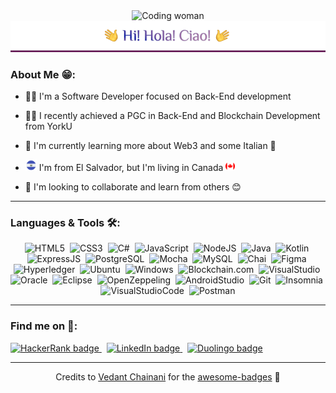 <div align="center">
    <img src="https://media3.giphy.com/media/L1R1tvI9svkIWwpVYr/giphy.gif" alt="Coding woman" width="50%">
    <img src="./assets/images/header.png" alt="Hi! Hola! Ciao!"/>
</div>

### About Me 😁:

- 👩‍💻 I'm a Software Developer focused on Back-End development

- 👩‍🎓 I recently achieved a PGC in Back-End and Blockchain Development from YorkU

- 📖 I'm currently learning more about Web3 and some Italian 🌼

- <img width="18" src="./assets/images/SLV_flag.png" alt="El Salvador's flag"/> I'm from El Salvador, but I'm living in Canada <img width="15" src="./assets/images/CAD_flag.png" alt="Canada's flag"/>

- 🤝 I'm looking to collaborate and learn from others 😊

---

### Languages & Tools 🛠:

<div align="center">

![HTML5](https://img.shields.io/badge/HTML5-E34F26?style=for-the-badge&logo=html5&logoColor=white)&nbsp;
![CSS3](https://img.shields.io/badge/CSS3-1572B6?style=for-the-badge&logo=css3&logoColor=white)&nbsp;
![C#](https://img.shields.io/badge/C%23-239120?style=for-the-badge&logo=c-sharp&logoColor=white)&nbsp;
![JavaScript](https://img.shields.io/badge/JavaScript-F7DF1E?style=for-the-badge&logo=JavaScript&logoColor=white)&nbsp;
![NodeJS](https://img.shields.io/badge/Node.js-43853D?style=for-the-badge&logo=node.js&logoColor=white)&nbsp;
![Java](https://img.shields.io/badge/Java-ED8B00?style=for-the-badge&logo=java&logoColor=white)&nbsp;
![Kotlin](https://img.shields.io/badge/Kotlin-0095D5?&style=for-the-badge&logo=kotlin&logoColor=white)&nbsp;
![ExpressJS](https://img.shields.io/badge/Express.js-404D59?style=for-the-badge)&nbsp;
![PostgreSQL](https://img.shields.io/badge/PostgreSQL-316192?style=for-the-badge&logo=postgresql&logoColor=white)&nbsp;
![Mocha](https://img.shields.io/badge/mocha.js-323330?style=for-the-badge&logo=mocha&logoColor=Brown)&nbsp;
![MySQL](https://img.shields.io/badge/MySQL-005C84?style=for-the-badge&logo=mysql&logoColor=white)&nbsp;
![Chai](https://img.shields.io/badge/chai.js-323330?style=for-the-badge&logo=chai&logoColor=red)&nbsp;
![Figma](https://img.shields.io/badge/Figma-F24E1E?style=for-the-badge&logo=figma&logoColor=white)&nbsp;
![Hyperledger](https://img.shields.io/badge/hyperledger-2F3134?style=for-the-badge&logo=hyperledger&logoColor=white)&nbsp;
![Ubuntu](https://img.shields.io/badge/Ubuntu-E95420?style=for-the-badge&logo=ubuntu&logoColor=white)&nbsp;
![Windows](https://img.shields.io/badge/Windows-0078D6?style=for-the-badge&logo=windows&logoColor=white)&nbsp;
![Blockchain.com](https://img.shields.io/badge/Blockchain.com-121D33?logo=blockchaindotcom&logoColor=fff&style=for-the-badge)&nbsp;
![VisualStudio](https://img.shields.io/badge/Visual_Studio-5C2D91?style=for-the-badge&logo=visual%20studio&logoColor=white)&nbsp;
![Oracle](https://img.shields.io/badge/Oracle-F80000?style=for-the-badge&logo=Oracle&logoColor=white)&nbsp;
![Eclipse](https://img.shields.io/badge/Eclipse-2C2255?style=for-the-badge&logo=eclipse&logoColor=white)&nbsp;
![OpenZeppeling](https://img.shields.io/badge/OpenZeppelin-4E5EE4?logo=openzeppelin&logoColor=fff&style=for-the-badge)&nbsp;
![AndroidStudio](https://img.shields.io/badge/Android_Studio-3DDC84?style=for-the-badge&logo=android-studio&logoColor=white)&nbsp;
![Git](https://img.shields.io/badge/GIT-E44C30?style=for-the-badge&logo=git&logoColor=white)&nbsp;
![Insomnia](https://img.shields.io/badge/Insomnia-4000BF?logo=insomnia&logoColor=white&style=for-the-badge)&nbsp;
![VisualStudioCode](https://img.shields.io/badge/Visual_Studio_Code-0078D4?style=for-the-badge&logo=visual%20studio%20code&logoColor=white)&nbsp;
![Postman](https://img.shields.io/badge/Postman-FF6C37?style=for-the-badge&logo=postman&logoColor=white)

</div>

---

### Find me on 🔎:

<a href="https://www.hackerrank.com/andrea_reyes94">
<img src="https://img.shields.io/badge/-Hackerrank-2EC866?style=for-the-badge&logo=HackerRank&logoColor=white" alt="HackerRank badge"/>
</a>&nbsp;
<a href="https://www.linkedin.com/in/nath-reyes/">
<img src="https://img.shields.io/badge/LinkedIn-0077B5?style=for-the-badge&logo=linkedin&logoColor=white" alt="LinkedIn badge"/>
</a>&nbsp;
<a href="https://www.duolingo.com/profile/Nathy_Rey">
<img src="https://img.shields.io/badge/Duolingo-58CC02?style=for-the-badge&logo=Duolingo&logoColor=white" alt="Duolingo badge"/>
</a>

---

<div align="center">
    Credits to <a href="https://github.com/Envoy-VC">Vedant Chainani</a> for the <a href="https://github.com/Envoy-VC/awesome-badges">awesome-badges</a> 🤩
</div>
